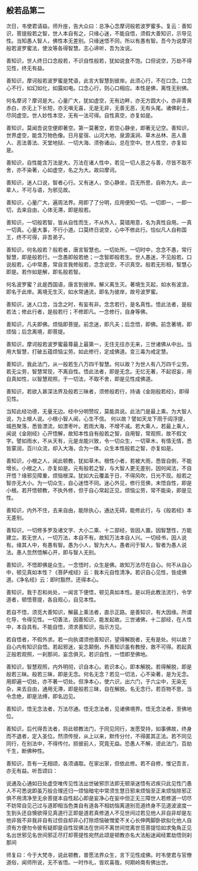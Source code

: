 ## 般若品第二

次日，韦使君请益。师升座，告大众曰：总净心念摩诃般若波罗蜜多。复云：善知识，菩提般若之智，世人本自有之，只缘心迷，不能自悟，须假大善知识，示导见性。当知愚人智人，佛性本无差别。只缘迷悟不同，所以有愚有智。吾今为说摩诃般若波罗蜜法，使汝等各得智慧。志心谛听，吾为汝说。

善知识，世人终日口念般若，不识自性般若，犹如说食不饱。口但说空，万劫不得见性，终无有益。

善知识，摩诃般若波罗蜜是梵语，此言大智慧到彼岸。此须心行，不在口念。口念心不行，如幻如化，如露如电。口念心行，则心口相应。本性是佛，离性无别佛。

何名摩诃？摩诃是大。心量广大，犹如虚空，无有边畔，亦无方圆大小，亦非青黄赤白，亦无上下长短，亦无嗔无喜，无是无非，无善无恶，无有头尾。诸佛刹土，尽同虚空。世人妙性本空，无有一法可得。自性真空，亦复如是。

善知识，莫闻吾说空便即著空。第一莫著空，若空心静坐，即著无记空。善知识，世界虚空，能含万物色像。日月星宿、山河大地、泉源溪涧、草木丛林、恶人善人、恶法善法、天堂地狱、一切大海、须弥诸山，总在空中。世人性空，亦复如是。


善知识，自性能含万法是大。万法在诸人性中，若见一切人恶之与善，尽皆不取不舍，亦不染著，心如虚空，名之为大。故曰摩诃。

善知识，迷人口说，智者心行。又有迷人，空心静坐，百无所思，自称为大。此一辈人，不可与语，为邪见故。

善知识，心量广大，遍周法界。用即了了分明，应用便知一切。一切即一，一即一切，去来自由，心体无滞，即是般若。

善知识，一切般若智，皆从自性而生，不从外入，莫错用意，名为真性自用。一真一切真。心量大事，不行小道。口莫终日说空，心中不修此行。恰似凡人自称国王，终不可得，非吾弟子。

善知识，何名般若？般若者，唐言智慧也。一切处所，一切时中，念念不愚，常行智慧，即是般若行。一念愚即般若绝；一念智即般若生。世人愚迷，不见般若。口说般若，心中常愚，常自言我修般若，念念说空，不识真空。般若无形相，智慧心即是。若作如是解，即名般若智。

何名波罗蜜？此是西国语，唐言到彼岸。解义离生灭。著境生灭起，如水有波浪，即名于此岸。离境无生灭，如水常通流，即名为彼岸，故号波罗蜜。

善知识，迷人口念，当念之时，有妄有非。念念若行，是名真性。悟此法者，是般若法；修此行者，是般若行；不修即凡。一念修行，自身等佛。

善知识，凡夫即佛。烦恼即菩提。前念迷，即凡夫；后念悟，即佛。前念著境，即烦恼；后念离境，即菩提。

善知识，摩诃般若波罗蜜最尊最上最第一，无住无往亦无来，三世诸佛从中出。当用大智慧，打破五蕴烦恼尘劳。如此修行，定成佛道。变三毒为戒定慧。

善知识，我此法门，从一般若生八万四千智慧。何以故？为世人有八万四千尘劳。若无尘劳，智慧常现，不离自性。悟此法者，即是无念。无忆无著，不起诳妄，用自真如性，以智慧观照，于一切法，不取不舍，即是见性成佛道。

善知识，若欲入甚深法界及般若三昧者，须修般若行，持诵《金刚般若经》，即得见性。


当知此经功德，无量无边。经中分明赞叹，莫能具说。此法门是最上乘。为大智人说，为上根人说。小根小智人闻，心生不信。
何以故？譬如天龙下雨于阎浮提，城邑聚落，悉皆漂流，如漂枣叶。若雨大海，不增不减。若大乘人，若最上乘人，闻说《金刚经》心开悟解，故知本性自有般若之智，自用智，常观照，故不假文字。譬如雨水，不从天有，元是龙能兴致，令一切众生，一切草木，有情无情，悉皆蒙润，百川众流，却入大海，合为一体。众生本性般若之智，亦复如是。

善知识，小根之人，闻此顿教，犹如草木。根性小者，若被大雨，悉皆自倒，不能增长。小根之人，亦复如是。元有般若之智，与大智人更无差别，因何闻法，不自开悟？缘邪见障重，烦恼根深。犹如大云覆盖于日，不得风吹，日光不现。般若之智亦无大小。为一切众生，自心迷悟不同。迷心外见，修行觅佛，未悟自性，即是小根。若开悟顿教，不执外修，但于自心常起正见，烦恼尘劳，常不能染，即是见性。

善知识，内外不住，去来自由，能除执心，通达无碍，能修此行，与《般若经》本无差别。

善知识，一切修多罗及诸文字、大小二乘、十二部经，皆因人置。因智慧性，方能建立。若无世人，一切万法，本自不有。故知万法本自人兴。一切经书，因人说有。缘其人中，有愚有智。愚为小人，智为大人。愚者问于智人，智者为愚人说法。愚人忽然悟解心开，即与智人无别。

善知识，不悟即佛是众生。一念悟时，众生是佛。故知万法尽在自心。何不从自心中，顿见真如本性？《菩萨戒经》云：我本元自性清净。若识自心见性，皆成佛道。《净名经》云：即时豁然，还得本心。

善知识，我于忍和尚处，一闻言下便悟，顿见真如本性。是以将此教法流行，令学道者，顿悟菩提，各自观心，自见本性。

若自不悟，须觅大善知识，解最上乘法者，直示正路。是善知识，有大因缘。所谓化导，令得见性。一切善法，因善知识，能发起故。三世诸佛，十二部经，在人性中，本自具有。不能自悟，须求善知识，指示方见。

若自悟者，不假外求。若一向执谓须他善知识，望得解脱者，无有是处。何以故？自心内有知识自悟。若起邪迷，妄念颠倒，外善知识虽有教授，救不可得。若起真正般若观照，一刹那间，妄念俱灭。若识自性，一悟即至佛地。

善知识，智慧观照，内外明彻，识自本心。若识本心，即本解脱。若得解脱，即是般若三昧。般若三昧，即是无念。何名无念？若见一切法，心不染著，是为无念。用即遍一切处，亦不著一切处。但净本心，使六识，出六门，于六尘中，无染无杂，来去自由，通用无滞，即是般若三昧，自在解脱。名无念行。若百物不思，当令念绝，即是法缚，即名边见。

善知识，悟无念法者，万法尽通。悟无念法者，见诸佛境界。悟无念法者，至佛地位。

善知识，后代得吾法者，将此顿教法门，于同见同行，发愿受持，如事佛故，终身而不退者，定入圣位。然须传授，从上以来，默传分付，不得匿其正法。若不同见同行，在别法中，不得传付。损彼前人，究竟无益。恐愚人不解，谤此法门，百劫千生，断佛种性。

善知识，吾有一无相颂，各须诵取。在家出家，但依此修。若不自修，惟记吾言，亦无有益。听吾颂曰：

说通及心通如日处虚空唯传见性法出世破邪宗法即无顿渐迷悟有迟疾只此见性门愚人不可悉说即虽万般合理还归一烦恼暗宅中常须生慧日邪来烦恼至正来烦恼除邪正俱不用清净至无余菩提本自性起心即是妄净心在妄中但正无三障世人若修道一切尽不妨常自见己过与道即相当色类自有道各不相妨恼离道别觅道终身不见道波波度一生到头还自懊欲得见真道行正即是道若真修道人不见世间过若见他人非自非却是左他非我不非我非自有过但自却非心打除烦恼破憎爱不关心长伸两脚卧欲拟化他人自须有方便勿令彼有疑即是自性现佛法在世间不离世间觉离世觅菩提恰如求兔角正见名出世邪见名世间邪正尽打却菩提性宛然此颂是顿教亦名大法船迷闻经累劫悟则刹那间


师复曰：今于大梵寺，说此顿教，普愿法界众生，言下见性成佛。时韦使君与官僚道俗，闻师所说，无不省悟。一时作礼，皆欢喜哉，何期岭南有佛出世。